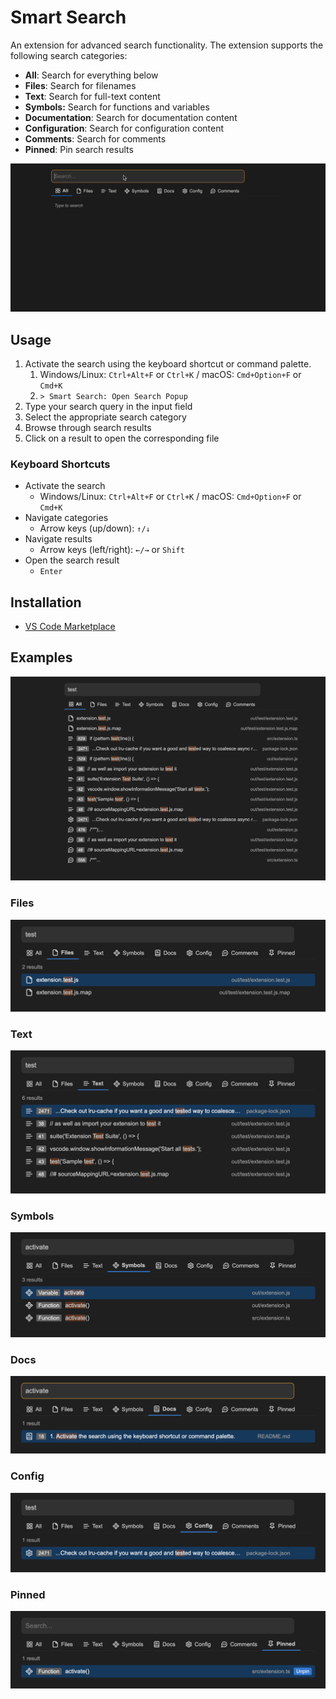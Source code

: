 # Smart Search

An extension for advanced search functionality. The extension supports the following search categories:

- **All**: Search for everything below
- **Files**: Search for filenames
- **Text**: Search for full-text content
- **Symbols:** Search for functions and variables
- **Documentation**: Search for documentation content
- **Configuration**: Search for configuration content
- **Comments**: Search for comments
- **Pinned**: Pin search results

<img src="./assets/gifs/search.gif" />

## Usage

1. Activate the search using the keyboard shortcut or command palette.
   1. Windows/Linux: `Ctrl+Alt+F` or `Ctrl+K` / macOS: `Cmd+Option+F` or `Cmd+K`
   2. `> Smart Search: Open Search Popup`
2. Type your search query in the input field
3. Select the appropriate search category
4. Browse through search results
5. Click on a result to open the corresponding file

### Keyboard Shortcuts

- Activate the search
  - Windows/Linux: `Ctrl+Alt+F` or `Ctrl+K` / macOS: `Cmd+Option+F` or `Cmd+K`
- Navigate categories
  - Arrow keys (up/down): `↑/↓`
- Navigate results
  - Arrow keys (left/right): `←/→` or `Shift`
- Open the search result
  - `Enter`

## Installation

- [VS Code Marketplace](https://marketplace.visualstudio.com/items?itemName=jurajstefanic.smart-search)

## Examples

<img src="./assets/images/search-results.png" />

### Files

<img src="./assets/images/files.png" />

### Text

<img src="./assets/images/text.png" />

### Symbols

<img src="./assets/images/symbols.png" />

### Docs

<img src="./assets/images/docs.png" />

### Config

<img src="./assets/images/config.png" />

### Pinned

<img src="./assets/images/pinned.png" />